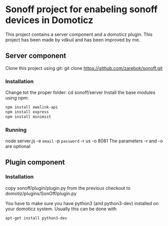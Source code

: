 # Sonoff project for enabeling sonoff devices in Domoticz
This project contains a server component and a domoticz plugin. This project has been made by vdkuil and has been improved by me.

## Server component
Clone this project using git:
git clone https://github.com/zarebok/sonoff.git
### Installation
Change tot the proper folder:
cd sonoff/server
Install the base modules using npm:
```bash
npm install ewelink-api
npm install express
npm install minimist
```
### Running
node server.js -e `email` -p `password` -r us -o 8081
The parameters -r and -o are optional


## Plugin component

### Installation
copy sonoff/plugin/plugin.py from the previous checkout to domotiz/plugins/SonOff/plugin.py

You have to make sure you have python3 (and python3-dev) installed on your domoticz system. Usually this can be done with
```bash
apt-get install python3-dev
```
